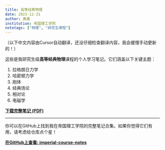 ```yaml
---
title: 高等经典物理
date: 2023-12-31
author: 黄晨
institution: 帝国理工学院
notetags: ["物理", "研究生课程"]
---
```


（以下中文内容由Cursor自动翻译，还没仔细检查翻译内容，我会缓慢手动更新的！）

这些是我研究生级**高等经典物理**课程的个人学习笔记。它们涵盖以下关键主题：

1. 拉格朗日力学
2. 哈密顿力学
3. 刚体
4. 经典场论
5. 相对论
6. 电磁学

[**下载完整笔记 (PDF)**](/notes/advanced-classical-physics/pdf/advanced-classical-physics.pdf)

---

你可以在GitHub上找到我在帝国理工学院的完整笔记合集。如果你觉得它们有用，请考虑给仓库点个星！

[**在GitHub上查看: imperial-course-notes**](https://github.com/chenx820/imperial-course-notes)
